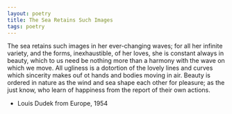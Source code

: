 ```yaml
---
layout: poetry
title: The Sea Retains Such Images
tags: poetry
---
```


The sea retains such images
in her ever-changing waves;
for all her infinite variety, and the forms,
inexhaustible, of her loves,
she is constant always in beauty, 
which to us need be nothing more
than a harmony with the wave on which we move.
All ugliness is a dotortion
of the lovely lines and curves
which sincerity makes ouf ot hands
and bodies moving in air. 
Beauty is ordered in nature
as the wind and sea
shape each other for pleasure; as the just
know, who learn of happiness
from the report of their own actions.


- Louis Dudek from Europe, 1954

